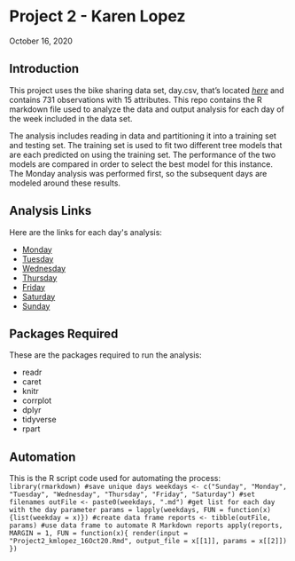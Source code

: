 Project 2 - Karen Lopez
================
October 16, 2020

## Introduction

This project uses the bike sharing data set, day.csv, that’s located
*[here](https://archive.ics.uci.edu/ml/datasets/Bike+Sharing+Dataset)*
and contains 731 observations with 15 attributes. This repo contains 
the R markdown file used to analyze the data and output analysis for
each day of the week included in the data set.

The analysis includes reading in data and partitioning it into a 
training set and testing set. The training set is used to fit two 
different tree models that are each predicted on using the training
set. The performance of the two models are compared in order to select
the best model for this instance. The Monday analysis was performed
first, so the subsequent days are modeled around these results.

## Analysis Links
Here are the links for each day's analysis:  
- [Monday](Monday.md)  
- [Tuesday](Tuesday.md)  
- [Wednesday](Wednesday.md)  
- [Thursday](Thursday.md)  
- [Friday](Friday.md)  
- [Saturday](Saturday.md)  
- [Sunday](Sunday.md)  

## Packages Required
These are the packages required to run the analysis:  
- readr  
- caret  
- knitr  
- corrplot  
- dplyr  
- tidyverse  
- rpart  

## Automation
This is the R script code used for automating the process:  
`library(rmarkdown)
#save unique days
weekdays <- c("Sunday", "Monday", "Tuesday", "Wednesday", "Thursday", "Friday", "Saturday")
#set filenames
outFile <- paste0(weekdays, ".md")
#get list for each day with the day parameter
params = lapply(weekdays, FUN = function(x){list(weekday = x)})
#create data frame
reports <- tibble(outFile, params)
#use data frame to automate R Markdown reports
apply(reports, MARGIN = 1,
      FUN = function(x){
        render(input = "Project2_kmlopez_16Oct20.Rmd",
               output_file = x[[1]],
               params = x[[2]])
      })`
